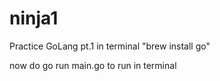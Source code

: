 # ninja1
Practice GoLang pt.1
in terminal "brew install go"

now do go run main.go to run in terminal